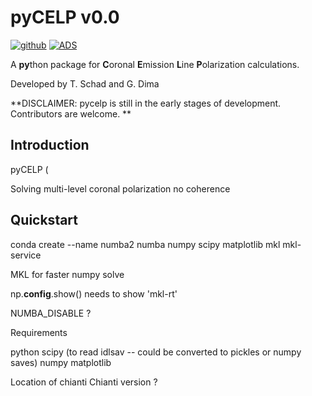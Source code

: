 
# pyCELP v0.0


[![github](https://img.shields.io/badge/GitHub-tschad%2FpyCELP-blue.svg?style=flat)](https://github.com/tschad/pycelp)
[![ADS](https://img.shields.io/badge/NASA%20ADS-SoPh%2C%20V295%2C%207%2C%2098-red)](https://ui.adsabs.harvard.edu/abs/2020SoPh..295...98S/abstract)

A **py**thon package for **C**oronal **E**mission **L**ine **P**olarization calculations. 

Developed by T. Schad and G. Dima

**DISCLAIMER: pycelp is still in the early stages of development. Contributors are welcome. **

## Introduction

pyCELP (

Solving multi-level coronal polarization no coherence

## Quickstart

conda create --name numba2 numba numpy scipy matplotlib mkl mkl-service

MKL for faster numpy solve

np.__config__.show()  needs to show 'mkl-rt'

NUMBA_DISABLE ?

Requirements

python
scipy  (to read idlsav -- could be converted to pickles or numpy saves)
numpy
matplotlib

Location of chianti
Chianti version ?
